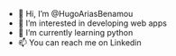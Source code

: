 - 👋 Hi, I’m @HugoAriasBenamou
- 👀 I’m interested in developing web apps
- 🌱 I’m currently learning python
- 📫 You can reach me on Linkedin

<!---
HugoAriasBenamou/HugoAriasBenamou is a ✨ special ✨ repository because its `README.md` (this file) appears on your GitHub profile.
You can click the Preview link to take a look at your changes.
--->
